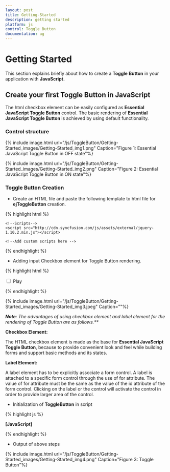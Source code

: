 ```yaml
---
layout: post
title: Getting-Started
description: getting started
platform: js
control: Toggle Button
documentation: ug
---
```


# Getting Started

This section explains briefly about how to create a **Toggle** **Button** in your application with **JavaScript.**

## Create your first Toggle Button in JavaScript

The html checkbox element can be easily configured as **Essential JavaScript Toggle Button** control. The basic rendering of **Essential JavaScript Toggle Button** is achieved by using default functionality.

### Control structure

{% include image.html url="/js/ToggleButton/Getting-Started_images/Getting-Started_img1.png" Caption="Figure 1: Essential JavaScript Toggle Button in OFF state"%}



{% include image.html url="/js/ToggleButton/Getting-Started_images/Getting-Started_img2.png" Caption="Figure 2: Essential JavaScript Toggle Button in ON state"%}



### Toggle Button Creation



* Create an HTML file and paste the following template to html file for **ejToggleButton** creation.

{% highlight html %}

<!DOCTYPE html>
<html>
<head>
<title>Getting Started Essential JS</title> 
    <!-- Style sheet for default theme (flat azure) -->
<link href="[http://cdn.syncfusion.com/13.1.0.21/js/web/flat-azure/ej.web.all.min.css](http://cdn.syncfusion.com/13.1.0.21/js/web/flat-azure/ej.web.all.min.css)"rel="stylesheet"/>

    <!--Scripts-->
    <script src="http://cdn.syncfusion.com/js/assets/external/jquery-1.10.2.min.js"></script>

<script src="[http://cdn.syncfusion.com/13.1.0.21/js/web/ej.web.all.min.js](http://cdn.syncfusion.com/13.1.0.21/js/web/ej.web.all.min.js)"></script>
    <!--Add custom scripts here -->
</head>
<body><!--add Toggle Button element here--></body>
</html>


{% endhighlight %}



* Adding input Checkbox element for Toggle Button rendering.



{% highlight html %}

<input type="checkbox" id="tbutton"/>
<label for="tbutton">Play</label>


{% endhighlight %}



{% include image.html url="/js/ToggleButton/Getting-Started_images/Getting-Started_img3.jpeg" Caption=""%}

_**Note**: The advantages of using checkbox element and label element for the rendering of Toggle Button are as follows.**_



**Checkbox Element:**

The HTML checkbox element is made as the base for **Essential JavaScript Toggle Button**, because to provide convenient look and feel while building forms and support basic methods and its states.

**Label Element:**

A label element has to be explicitly associate a form control. A label is attached to a specific form control through the use of for attribute. The value of for attribute must be the same as the value of the id attribute of the form control. Clicking on the label or the control will activate the control in order to provide larger area of the control.



* Initialization of **ToggleButton** in script



{% highlight js %}

**[JavaScript]**

<script>
        $(function () {
            // simple control creation
            $("#tbutton").ejToggleButton({
                size:"small"
            });
        });
    </script>


{% endhighlight %}



* Output of above steps



{% include image.html url="/js/ToggleButton/Getting-Started_images/Getting-Started_img4.png" Caption="Figure 3: Toggle Button"%}



